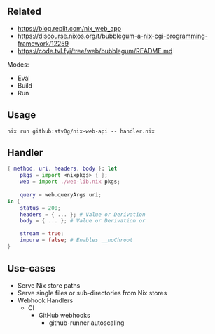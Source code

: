 
## Related

- https://blog.replit.com/nix_web_app
- https://discourse.nixos.org/t/bubblegum-a-nix-cgi-programming-framework/12259
- https://code.tvl.fyi/tree/web/bubblegum/README.md

Modes:
- Eval
- Build
- Run

## Usage

```shell
nix run github:stv0g/nix-web-api -- handler.nix
```

## Handler

```nix
{ method, uri, headers, body }: let
    pkgs = import <nixpkgs> { };
    web = import ./web-lib.nix pkgs;
 
    query = web.queryArgs uri;
in {
    status = 200;
    headers = { ... }; # Value or Derivation
    body = { ... }; # Value or Derivation or 

    stream = true;
    impure = false; # Enables __noChroot
}
```

## Use-cases
- Serve Nix store paths
- Serve single files or sub-directories from Nix stores
- Webhook Handlers
    - CI
        - GitHub webhooks
            - github-runner autoscaling